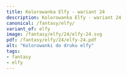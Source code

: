 ```yaml
---
title: Kolorowanka Elfy - wariant 24
description: Kolorowanka Elfy - wariant 24
canonical: /fantasy/elfy/
variant_of: elfy
image: /fantasy/elfy/24/elfy-24.svg
pdf: /fantasy/elfy/24/elfy-24.pdf
alt: "Kolorowanki do druku elfy"
tags:
- fantasy
- elfy
---
```

